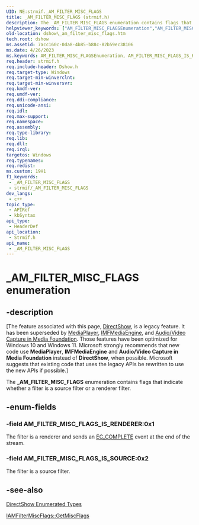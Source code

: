 ```yaml
---
UID: NE:strmif._AM_FILTER_MISC_FLAGS
title: _AM_FILTER_MISC_FLAGS (strmif.h)
description: The _AM_FILTER_MISC_FLAGS enumeration contains flags that indicate whether a filter is a source filter or a renderer filter.
helpviewer_keywords: ["AM_FILTER_MISC_FLAGSEnumeration","AM_FILTER_MISC_FLAGS_IS_RENDERER","AM_FILTER_MISC_FLAGS_IS_SOURCE","_AM_FILTER_MISC_FLAGS","_AM_FILTER_MISC_FLAGS enumeration [DirectShow]","dshow._am_filter_misc_flags","strmif/AM_FILTER_MISC_FLAGS_IS_RENDERER","strmif/AM_FILTER_MISC_FLAGS_IS_SOURCE","strmif/_AM_FILTER_MISC_FLAGS"]
old-location: dshow\_am_filter_misc_flags.htm
tech.root: dshow
ms.assetid: 7acc160c-0da8-4b85-b88c-82b59ec38106
ms.date: 4/26/2023
ms.keywords: AM_FILTER_MISC_FLAGSEnumeration, AM_FILTER_MISC_FLAGS_IS_RENDERER, AM_FILTER_MISC_FLAGS_IS_SOURCE, _AM_FILTER_MISC_FLAGS, _AM_FILTER_MISC_FLAGS enumeration [DirectShow], dshow._am_filter_misc_flags, strmif/AM_FILTER_MISC_FLAGS_IS_RENDERER, strmif/AM_FILTER_MISC_FLAGS_IS_SOURCE, strmif/_AM_FILTER_MISC_FLAGS
req.header: strmif.h
req.include-header: Dshow.h
req.target-type: Windows
req.target-min-winverclnt: 
req.target-min-winversvr: 
req.kmdf-ver: 
req.umdf-ver: 
req.ddi-compliance: 
req.unicode-ansi: 
req.idl: 
req.max-support: 
req.namespace: 
req.assembly: 
req.type-library: 
req.lib: 
req.dll: 
req.irql: 
targetos: Windows
req.typenames: 
req.redist: 
ms.custom: 19H1
f1_keywords:
 - _AM_FILTER_MISC_FLAGS
 - strmif/_AM_FILTER_MISC_FLAGS
dev_langs:
 - c++
topic_type:
 - APIRef
 - kbSyntax
api_type:
 - HeaderDef
api_location:
 - Strmif.h
api_name:
 - _AM_FILTER_MISC_FLAGS
---
```


# _AM_FILTER_MISC_FLAGS enumeration


## -description

\[The feature associated with this page, [DirectShow](/windows/win32/directshow/directshow), is a legacy feature. It has been superseded by [MediaPlayer](/uwp/api/Windows.Media.Playback.MediaPlayer), [IMFMediaEngine](/windows/win32/api/mfmediaengine/nn-mfmediaengine-imfmediaengine), and [Audio/Video Capture in Media Foundation](/windows/win32/medfound/audio-video-capture-in-media-foundation). Those features have been optimized for Windows 10 and Windows 11. Microsoft strongly recommends that new code use **MediaPlayer**, **IMFMediaEngine** and **Audio/Video Capture in Media Foundation** instead of **DirectShow**, when possible. Microsoft suggests that existing code that uses the legacy APIs be rewritten to use the new APIs if possible.\]

The <b>_AM_FILTER_MISC_FLAGS</b> enumeration contains flags that indicate whether a filter is a source filter or a renderer filter.

## -enum-fields

### -field AM_FILTER_MISC_FLAGS_IS_RENDERER:0x1

The filter is a renderer and sends an <a href="/windows/desktop/DirectShow/ec-complete">EC_COMPLETE</a> event at the end of the stream.

### -field AM_FILTER_MISC_FLAGS_IS_SOURCE:0x2

The filter is a source filter.

## -see-also

<a href="/windows/desktop/DirectShow/directshow-enumerated-types">DirectShow Enumerated Types</a>



<a href="/windows/desktop/api/strmif/nf-strmif-iamfiltermiscflags-getmiscflags">IAMFilterMiscFlags::GetMiscFlags</a>
